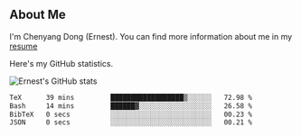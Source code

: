 ## About Me

I'm Chenyang Dong (Ernest). You can find more information about me in my [resume](https://github.com/ernestDong/resume)

Here's my GitHub statistics.

![Ernest's GitHub stats](https://github-readme-stats.vercel.app/api?username=ErnestDong&show_icons=true?count_private=true)

<!--START_SECTION:waka-->

```txt
TeX      39 mins         ██████████████████▒░░░░░░   72.98 %
Bash     14 mins         ██████▓░░░░░░░░░░░░░░░░░░   26.58 %
BibTeX   0 secs          ░░░░░░░░░░░░░░░░░░░░░░░░░   00.23 %
JSON     0 secs          ░░░░░░░░░░░░░░░░░░░░░░░░░   00.21 %
```

<!--END_SECTION:waka-->
